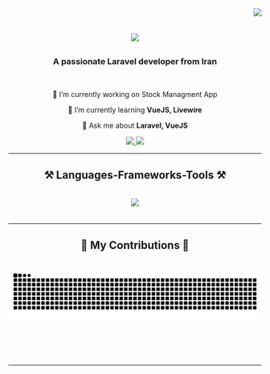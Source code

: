 <img align="right" src="https://visitor-badge.laobi.icu/badge?page_id=ParsaShafiei.ParsaShafiei" />

<h1 align="center">
    <img src="https://readme-typing-svg.herokuapp.com/?font=Righteous&size=35&center=true&vCenter=true&width=500&height=70&duration=4000&lines=Hi+There!+👋;+I'm+Parsa+Shafiei!;" />
</h1>

<h3 align="center">A passionate Laravel developer from Iran</h3>

<br/>

<div align="center">
 
 🔭 I’m currently working on Stock Managment App
 
 🌱 I’m currently learning **VueJS, Livewire**

💬 Ask me about **Laravel, VueJS**


 </div>
 
<div align="center"> 
  <a href="mailto:parsa.sha2004@gmail.com">
    <img src="https://img.shields.io/badge/Gmail-333333?style=for-the-badge&logo=gmail&logoColor=red" />
  </a>
  <a href="https://linkedin.com/in/ParsaShafiei" target="_blank">
    <img src="https://img.shields.io/badge/LinkedIn-0077B5?style=for-the-badge&logo=linkedin&logoColor=white" target="_blank" />
  </a>
</div>

 <hr/>
 
<h2 align="center">⚒️ Languages-Frameworks-Tools ⚒️</h2>
<br/>
<div align="center">
    <img src="https://skillicons.dev/icons?i=laravel,vuejs,php,javascript,html,css" /><br>
</div>

<br/>
<hr/>

<div align="center">
  <h2>🐍 My Contributions 🐍</h2>
  <br>
  <img alt="snake eating my contributions" src="https://raw.githubusercontent.com/ParsaShafiei/ParsaShafiei/output/github-contribution-grid-snake.svg" />
  
  <br/><br/><br/>
</div>

<hr/>



<br/>
